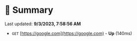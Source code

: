 # 📖 Summary
Last updated: **9/3/2023, 7:58:56 AM**

- `GET` [https://google.com](https://google.com) - **Up** (140ms)
